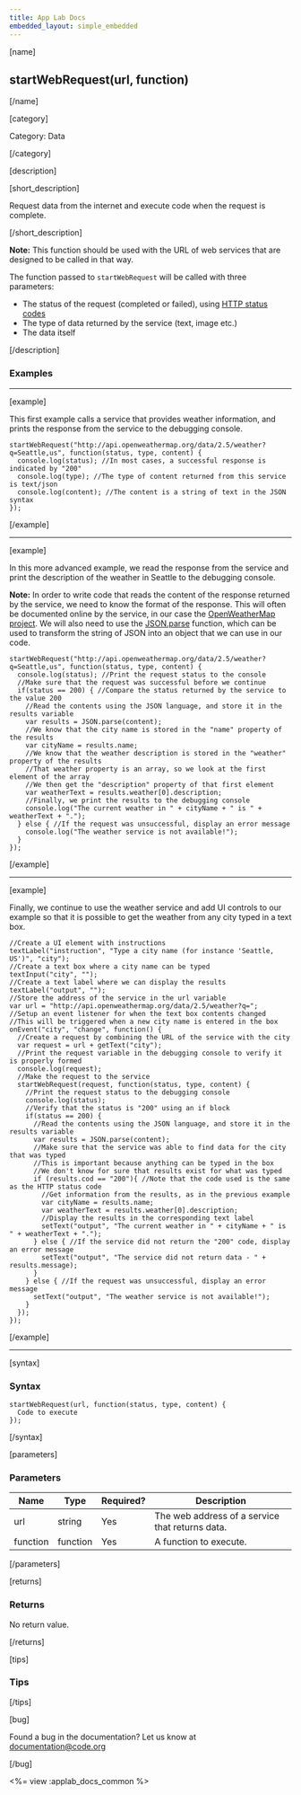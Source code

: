 ```yaml
---
title: App Lab Docs
embedded_layout: simple_embedded
---
```


[name]

## startWebRequest(url, function)

[/name]


[category]

Category: Data

[/category]

[description]

[short_description]

Request data from the internet and execute code when the request is complete.

[/short_description]

**Note:** This function should be used with the URL of web services that are designed to be called in that way.

The function passed to `startWebRequest` will be called with three parameters:

- The status of the request (completed or failed), using [HTTP status codes](https://developer.mozilla.org/en-US/docs/Web/HTTP/Response_codes)
- The type of data returned by the service (text, image etc.)
- The data itself

[/description]

### Examples
____________________________________________________

[example]

This first example calls a service that provides weather information, and prints the response from the service to the debugging console.

```
startWebRequest("http://api.openweathermap.org/data/2.5/weather?q=Seattle,us", function(status, type, content) {
  console.log(status); //In most cases, a successful response is indicated by "200"
  console.log(type); //The type of content returned from this service is text/json
  console.log(content); //The content is a string of text in the JSON syntax
});
```

[/example]

____________________________________________________

[example]

In this more advanced example, we read the response from the service and print the description of the weather in Seattle to the debugging console.

**Note:** In order to write code that reads the content of the response returned by the service, we need to know the format of the response. This will often be documented online by the service, in our case the [OpenWeatherMap project](http://openweathermap.org/weather-data). We will also need to use the [JSON.parse](https://developer.mozilla.org/en-US/docs/Web/JavaScript/Reference/Global_Objects/JSON/parse) function, which can be used to transform the string of JSON into an object that we can use in our code.

```
startWebRequest("http://api.openweathermap.org/data/2.5/weather?q=Seattle,us", function(status, type, content) {
  console.log(status); //Print the request status to the console
  //Make sure that the request was successful before we continue
  if(status == 200) { //Compare the status returned by the service to the value 200
    //Read the contents using the JSON language, and store it in the results variable
    var results = JSON.parse(content);
    //We know that the city name is stored in the "name" property of the results
    var cityName = results.name;
    //We know that the weather description is stored in the "weather" property of the results
    //That weather property is an array, so we look at the first element of the array
    //We then get the "description" property of that first element
    var weatherText = results.weather[0].description;
    //Finally, we print the results to the debugging console
    console.log("The current weather in " + cityName + " is " + weatherText + ".");
  } else { //If the request was unsuccessful, display an error message
    console.log("The weather service is not available!");
  }
});
```

[/example]

____________________________________________________

[example]

Finally, we continue to use the weather service and add UI controls to our example so that it is possible to get the weather from any city typed in a text box.

```
//Create a UI element with instructions
textLabel("instruction", "Type a city name (for instance 'Seattle, US')", "city");
//Create a text box where a city name can be typed
textInput("city", "");
//Create a text label where we can display the results
textLabel("output", "");
//Store the address of the service in the url variable
var url = "http://api.openweathermap.org/data/2.5/weather?q=";
//Setup an event listener for when the text box contents changed
//This will be triggered when a new city name is entered in the box
onEvent("city", "change", function() {
  //Create a request by combining the URL of the service with the city
  var request = url + getText("city");
  //Print the request variable in the debugging console to verify it is properly formed
  console.log(request);
  //Make the request to the service
  startWebRequest(request, function(status, type, content) {
    //Print the request status to the debugging console
    console.log(status);
    //Verify that the status is "200" using an if block
    if(status == 200) {
      //Read the contents using the JSON language, and store it in the results variable
      var results = JSON.parse(content);
      //Make sure that the service was able to find data for the city that was typed
      //This is important because anything can be typed in the box
      //We don't know for sure that results exist for what was typed
      if (results.cod == "200"){ //Note that the code used is the same as the HTTP status code
        //Get information from the results, as in the previous example
        var cityName = results.name;
        var weatherText = results.weather[0].description;
        //Display the results in the corresponding text label
        setText("output", "The current weather in " + cityName + " is " + weatherText + ".");
      } else { //If the service did not return the "200" code, display an error message
        setText("output", "The service did not return data - " + results.message);
      }
    } else { //If the request was unsuccessful, display an error message
      setText("output", "The weather service is not available!");
    }
  });
});
```

[/example]

____________________________________________________

[syntax]

### Syntax

```
startWebRequest(url, function(status, type, content) {
  Code to execute
});
```

[/syntax]

[parameters]

### Parameters

| Name  | Type | Required? | Description |
|-----------------|------|-----------|-------------|
| url | string | Yes | The web address of a service that returns data.  |
| function | function | Yes | A function to execute.  |

[/parameters]

[returns]

### Returns
No return value.

[/returns]

[tips]

### Tips

[/tips]

[bug]

Found a bug in the documentation? Let us know at documentation@code.org

[/bug]

<%= view :applab_docs_common %>
